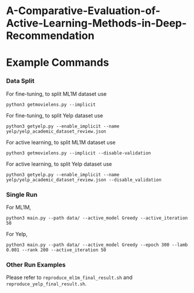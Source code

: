 A-Comparative-Evaluation-of-Active-Learning-Methods-in-Deep-Recommendation
==========================================================================


# Example Commands
### Data Split

For fine-tuning, to split ML1M dataset use
```
python3 getmovielens.py --implicit
```
For fine-tuning, to split Yelp dataset use
```
python3 getyelp.py --enable_implicit --name yelp/yelp_academic_dataset_review.json
```

For active learning, to split ML1M dataset use
```
python3 getmovielens.py --implicit --disable-validation
```
For active learning, to split Yelp dataset use
```
python3 getyelp.py --enable_implicit --name yelp/yelp_academic_dataset_review.json --disable_validation
```

### Single Run
For ML1M,
```
python3 main.py --path data/ --active_model Greedy --active_iteration 50
```
For Yelp,
```
python3 main.py --path data/ --active_model Greedy --epoch 300 --lamb 0.001 --rank 200 --active_iteration 50
```

### Other Run Examples
Please refer to `reproduce_ml1m_final_result.sh` and `reproduce_yelp_final_result.sh`.
